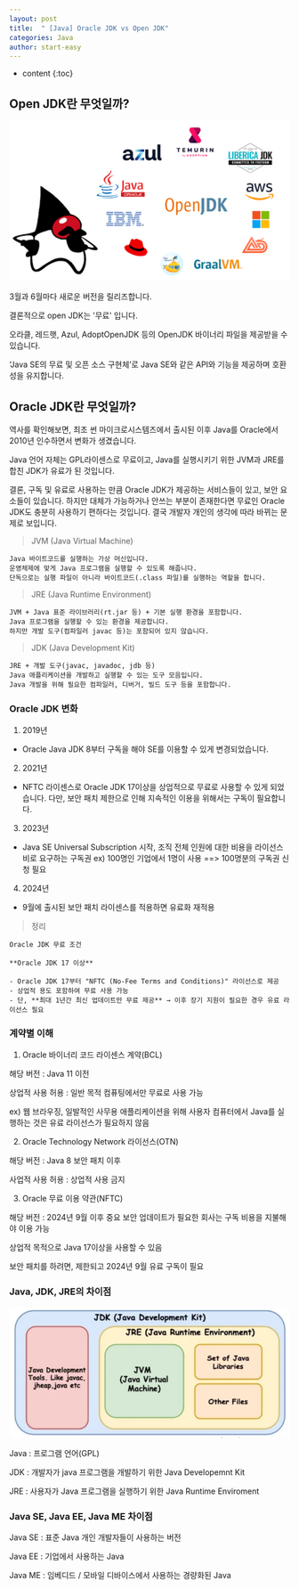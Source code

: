 ```yaml
---
layout: post
title:  " [Java] Oracle JDK vs Open JDK"
categories: Java
author: start-easy
---
```

* content
{:toc}

## Open JDK란 무엇일까?

![](/assets/img/java/openjdk.png)

3월과 6월마다 새로운 버전을 릴리즈합니다.

결론적으로 open JDK는 '무료' 입니다.

오라클, 레드햇, Azul, AdoptOpenJDK 등의 OpenJDK 바이너리 파일을 제공받을 수 있습니다.

‘Java SE의 무료 및 오픈 소스 구현체’로 Java SE와 같은 API와 기능을 제공하며 호환성을 유지합니다.


## Oracle JDK란 무엇일까?

역사를 확인해보면, 최초 썬 마이크로시스템즈에서 출시된 이후 Java를 Oracle에서 2010년 인수하면서 변화가 생겼습니다.

Java 언어 자체는 GPL라이센스로 무료이고, Java를 실행시키기 위한 JVM과 JRE를 합친 JDK가 유료가 된 것입니다.

결론, 구독 및 유료로 사용하는 만큼 Oracle JDK가 제공하는 서비스들이 있고, 보안 요소들이 있습니다.
하지만 대체가 가능하거나 안쓰는 부분이 존재한다면 무료인 Oracle JDK도 충분히 사용하기 편하다는 것입니다.
결국 개발자 개인의 생각에 따라 바뀌는 문제로 보입니다.

> JVM (Java Virtual Machine)
```
Java 바이트코드를 실행하는 가상 머신입니다.
운영체제에 맞게 Java 프로그램을 실행할 수 있도록 해줍니다.
단독으로는 실행 파일이 아니라 바이트코드(.class 파일)를 실행하는 역할을 합니다.
```

> JRE (Java Runtime Environment)
```
JVM + Java 표준 라이브러리(rt.jar 등) + 기본 실행 환경을 포함합니다.
Java 프로그램을 실행할 수 있는 환경을 제공합니다.
하지만 개발 도구(컴파일러 javac 등)는 포함되어 있지 않습니다.
```

> JDK (Java Development Kit)
```
JRE + 개발 도구(javac, javadoc, jdb 등)
Java 애플리케이션을 개발하고 실행할 수 있는 도구 모음입니다.
Java 개발을 위해 필요한 컴파일러, 디버거, 빌드 도구 등을 포함합니다.
```

### Oracle JDK 변화

1. 2019년

* Oracle Java JDK 8부터 구독을 해야 SE를 이용할 수 있게 변경되었습니다.

2. 2021년

* NFTC 라이센스로 Oracle JDK 17이상을 상업적으로 무료로 사용할 수 있게 되었습니다. 다만, 보안 패치 제한으로 인해 지속적인 이용을 위해서는 구독이 필요합니다.


3. 2023년

* Java SE Universal Subscription 시작, 조직 전체 인원에 대한 비용을 라이선스비로 요구하는 구독권
ex) 100명인 기업에서 1명이 사용 ==> 100명분의 구독권 신청 필요

4. 2024년

* 9월에 출시된 보안 패치 라이센스를 적용하면 유료화 재적용

> 정리
```
Oracle JDK 무료 조건

**Oracle JDK 17 이상**

- Oracle JDK 17부터 "NFTC (No-Fee Terms and Conditions)" 라이선스로 제공
- 상업적 용도 포함하여 무료 사용 가능
- 단, **최대 1년간 최신 업데이트만 무료 제공** → 이후 장기 지원이 필요한 경우 유료 라이선스 필요
```

### 계약별 이해

1. Oracle 바이너리 코드 라이센스 계약(BCL)

해당 버전 : Java 11 이전

상업적 사용 허용 : 일반 목적 컴퓨팅에서만 무료로 사용 가능

ex) 웹 브라우징, 일발적인 사무용 애플리케이션을 위해 사용자 컴퓨터에서 Java를 실행하는 것은 유료 라이선스가 필요하지 않음

2. Oracle Technology Network 라이선스(OTN)

해당 버전 : Java 8 보안 패치 이후

사업적 사용 허용 : 상업적 사용 금지 

3. Oracle 무료 이용 약관(NFTC)

해당 버전 : 2024년 9월 이후 중요 보안 업데이트가 필요한 회사는 구독 비용을 지불해야 이용 가능

상업적 목적으로 Java 17이상을 사용할 수 있음

보안 패치를 하려면, 제한되고 2024년 9월 유료 구독이 필요

### Java, JDK, JRE의 차이점

![](/assets/img/java/jdk.png)

Java : 프로그램 언어(GPL)

JDK : 개발자가 java 프로그램을 개발하기 위한 Java Developemnt Kit

JRE : 사용자가 Java 프로그램을 실행하기 위한 Java Runtime Enviroment

### Java SE, Java EE, Java ME 차이점

Java SE : 표준 Java 개인 개발자들이 사용하는 버전

Java EE : 기업에서 사용하는 Java 

Java ME : 임베디드 / 모바일 디바이스에서 사용하는 경량화된 Java

